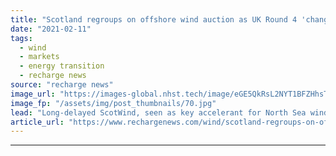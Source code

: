 ```yaml
---
title: "Scotland regroups on offshore wind auction as UK Round 4 'changes market dynamics overnight’"
date: "2021-02-11"
tags: 
  - wind
  - markets
  - energy transition
  - recharge news
source: "recharge news"
image_url: "https://images-global.nhst.tech/image/eGE5QkRsL2NYT1BFZHhsTnJsQ1RKVzF3Vkh4SFFHVGxSeTJTRGlRTmpkbz0=/nhst/binary/e456670bfa27054eb5b1bb1dca26db2c"
image_fp: "/assets/img/post_thumbnails/70.jpg"
lead: "Long-delayed ScotWind, seen as key accelerant for North Sea wind build-out, heads for review on impact of new 'option fees' system used in recent British auction"
article_url: "https://www.rechargenews.com/wind/scotland-regroups-on-offshore-wind-auction-as-uk-round-4-changes-market-dynamics-overnight-/2-1-961827"
---
```


---

